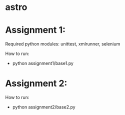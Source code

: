 # astro

Assignment 1:
==============================
Required python modules: unittest, xmlrunner, selenium

How to run:

  * python assignment1/base1.py
  
Assignment 2:
==============================
How to run:

  * python assignment2/base2.py
  
